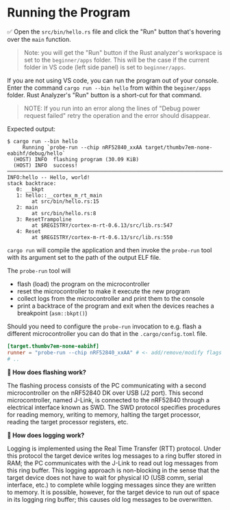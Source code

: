 # Running the Program

✅ Open the `src/bin/hello.rs` file and click the "Run" button that's hovering over the `main` function.

> Note: you will get the "Run" button if the Rust analyzer's workspace is set to the `beginner/apps` folder. This will be the case if the current folder in VS code (left side panel) is set to `beginner/apps`.

If you are not using VS code, you can run the program out of your console.
Enter the command `cargo run --bin hello` from within the `beginer/apps` folder. Rust Analyzer's "Run" button is a short-cut for that command.

> NOTE: If you run into an error along the lines of "Debug power request failed" retry the operation and the error should disappear.

Expected output:

``` console
$ cargo run --bin hello
     Running `probe-run --chip nRF52840_xxAA target/thumbv7em-none-eabihf/debug/hello`
  (HOST) INFO  flashing program (30.09 KiB)
  (HOST) INFO  success!
────────────────────────────────────────────────────────────────────────────────
INFO:hello -- Hello, world!
stack backtrace:
   0: __bkpt
   1: hello::__cortex_m_rt_main
        at src/bin/hello.rs:15
   2: main
        at src/bin/hello.rs:8
   3: ResetTrampoline
        at $REGISTRY/cortex-m-rt-0.6.13/src/lib.rs:547
   4: Reset
        at $REGISTRY/cortex-m-rt-0.6.13/src/lib.rs:550
```

`cargo run` will compile the application and then invoke the `probe-run` tool with its argument set to the path of the output ELF file.

The `probe-run` tool will
- flash (load) the program on the microcontroller
- reset the microcontroller to make it execute the new program
- collect logs from the microcontroller and print them to the console
- print a backtrace of the program and exit when the devices reaches a breakpoint (`asm::bkpt()`)

Should you need to configure the `probe-run` invocation to e.g. flash a different microcontroller you can do that in the `.cargo/config.toml` file.

``` toml
[target.thumbv7em-none-eabihf]
runner = "probe-run --chip nRF52840_xxAA" # <- add/remove/modify flags here
# ..
```

**🔎 How does flashing work?**

The flashing process consists of the PC communicating with a second microcontroller on the nRF52840 DK over USB (J2 port). This second microcontroller, named J-Link, is connected to the nRF52840 through a electrical interface known as SWD. The SWD protocol specifies procedures for reading memory, writing to memory, halting the target processor, reading the target processor registers, etc.

**🔎 How does logging work?**

Logging is implemented using the Real Time Transfer (RTT) protocol. Under this protocol the target device writes log messages to a ring buffer stored in RAM; the PC communicates with the J-Link to read out log messages from this ring buffer. This logging approach is non-blocking in the sense that the target device does not have to wait for physical IO (USB comm, serial interface, etc.) to complete while logging messages since they are written to memory. It is possible, however, for the target device to run out of space in its logging ring buffer; this causes old log messages to be overwritten.
